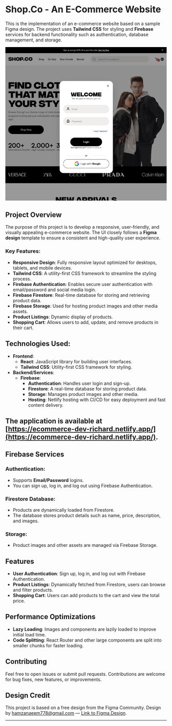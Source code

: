 # Shop.Co - An E-Commerce Website

This is the implementation of an e-commerce website based on a sample Figma design. The project uses **Tailwind CSS** for styling and **Firebase** services for backend functionality such as authentication, database management, and storage.

![Alt text](screenshots/image-1.png)

## Project Overview

The purpose of this project is to develop a responsive, user-friendly, and visually appealing e-commerce website. The UI closely follows a **Figma design** template to ensure a consistent and high-quality user experience.

### Key Features:
- **Responsive Design**: Fully responsive layout optimized for desktops, tablets, and mobile devices.
- **Tailwind CSS**: A utility-first CSS framework to streamline the styling process.
- **Firebase Authentication**: Enables secure user authentication with email/password and social media login.
- **Firebase Firestore**: Real-time database for storing and retrieving product data.
- **Firebase Storage**: Used for hosting product images and other media assets.
- **Product Listings**: Dynamic display of products.
- **Shopping Cart**: Allows users to add, update, and remove products in their cart.

## Technologies Used:
- **Frontend**:
  - **React**: JavaScript library for building user interfaces.
  - **Tailwind CSS**: Utility-first CSS framework for styling.
- **Backend/Services**:
  - **Firebase**:
    - **Authentication**: Handles user login and sign-up.
    - **Firestore**: A real-time database for storing product data.
    - **Storage**: Manages product images and other media.
    - **Hosting**: Netlify hosting with CI/CD for easy deployment and fast content delivery.

## The application is available at [https://ecommerce-dev-richard.netlify.app/](https://ecommerce-dev-richard.netlify.app/).

## Firebase Services

### Authentication:
- Supports **Email/Password** logins.
- You can sign up, log in, and log out using Firebase Authentication.

### Firestore Database:
- Products are dynamically loaded from Firestore.
- The database stores product details such as name, price, description, and images.

### Storage:
- Product images and other assets are managed via Firebase Storage.

## Features

- **User Authentication**: Sign up, log in, and log out with Firebase Authentication.
- **Product Listings**: Dynamically fetched from Firestore, users can browse and filter products.
- **Shopping Cart**: Users can add products to the cart and view the total price.

## Performance Optimizations

- **Lazy Loading**: Images and components are lazily loaded to improve initial load time.
- **Code Splitting**: React Router and other large components are split into smaller chunks for faster loading.

## Contributing

Feel free to open issues or submit pull requests. Contributions are welcome for bug fixes, new features, or improvements.

## Design Credit

This project is based on a free design from the Figma Community.
Design by hamzanaeem778@gmail.com — [Link to Figma Design](https://www.figma.com/community/file/1273571982885059508).

---

